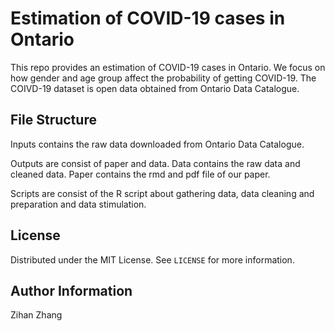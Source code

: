 # Estimation of COVID-19 cases in Ontario

This repo provides an estimation of COVID-19 cases in Ontario. We focus on how gender and age group affect the probability of getting COVID-19. The COIVD-19 dataset is open data obtained from Ontario Data Catalogue.


## File Structure

Inputs contains the raw data downloaded from Ontario Data Catalogue.

Outputs are consist of paper and data. Data contains the raw data and cleaned data. Paper contains the rmd and pdf file of our paper.

Scripts are consist of the R script about gathering data, data cleaning and preparation and data stimulation.









## License

Distributed under the MIT License. See `LICENSE` for more information.




## Author Information
Zihan Zhang